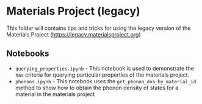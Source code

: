 # Materials Project (legacy)

This folder will contains tips and tricks for using the legacy version of the Materials Project (https://legacy.materialsproject.org)

## Notebooks

* `querying_properties.ipynb` - This notebook is used to demonstrate the `has` criteria for querying particular properties of the materials project.
* `phonons.ipynb` - This notebook uses the `get_phonon_dos_by_material_id` method to show how to obtain the phonon density of states for a material in the materials project